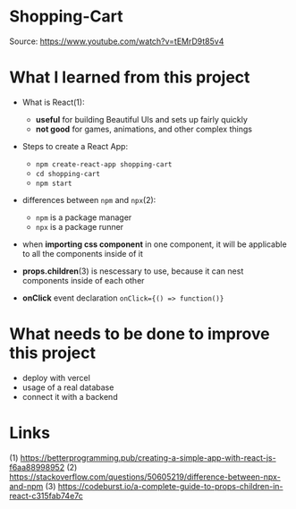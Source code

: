 # Shopping-Cart

Source: https://www.youtube.com/watch?v=tEMrD9t85v4

# What I learned from this project

- What is React(1):

  - **useful** for building Beautiful UIs and sets up fairly quickly
  - **not good** for games, animations, and other complex things

- Steps to create a React App:

  - `npm create-react-app shopping-cart`
  - `cd shopping-cart`
  - `npm start`

- differences between `npm` and `npx`(2):

  - `npm` is a package manager
  - `npx` is a package runner

- when **importing css component** in one component, it will be applicable to all the components inside of it

- **props.children**(3) is nescessary to use, because it can nest components inside of each other

- **onClick** event declaration
  `onClick={() => function()}`

# What needs to be done to improve this project

- deploy with vercel
- usage of a real database
- connect it with a backend

# Links

(1) https://betterprogramming.pub/creating-a-simple-app-with-react-js-f6aa88998952
(2) https://stackoverflow.com/questions/50605219/difference-between-npx-and-npm
(3) https://codeburst.io/a-complete-guide-to-props-children-in-react-c315fab74e7c

